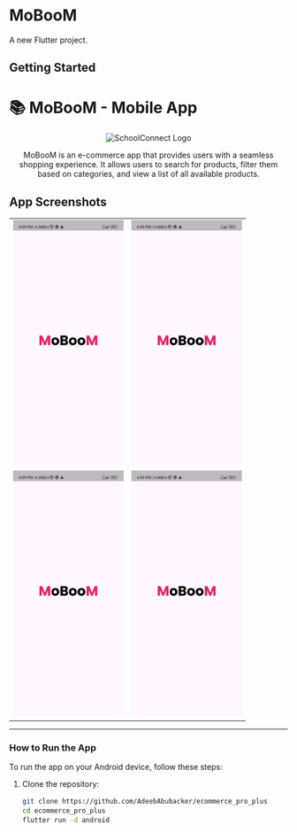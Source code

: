 # MoBooM

A new Flutter project.

## Getting Started

# 📚 MoBooM - Mobile App

<div align="center">
  <img src="thttps://raw.githubusercontent.com/AdeebAbubacker/ecommerce_pro_plus/refs/heads/main/assets/Moboom.jpg" alt="SchoolConnect Logo" width="200"/>
  <p>MoBooM is an e-commerce app that provides users with a seamless shopping experience. It allows users to search for products, filter them based on categories, and view a list of all available products.</p>
</div>

## App Screenshots

<div align="center">
  <table>
    <tr>
      <td>
        <img src="https://raw.githubusercontent.com/AdeebAbubacker/ecommerce_pro_plus/refs/heads/main/assets/Screenshot_2024-10-08-16-09-16-355_com.example.ecommerce.jpg" alt="Screen 1" width="200"/>
      </td>
      <td>
        <img src="https://raw.githubusercontent.com/AdeebAbubacker/ecommerce_pro_plus/refs/heads/main/assets/Screenshot_2024-10-08-16-09-16-355_com.example.ecommerce.jpg" alt="Screen 1" width="200"/>
      </td>
    </tr>
    <tr>
      <td>
       <img src="https://raw.githubusercontent.com/AdeebAbubacker/ecommerce_pro_plus/refs/heads/main/assets/Screenshot_2024-10-08-16-09-16-355_com.example.ecommerce.jpg" alt="Screen 1" width="200"/>
      </td>
      <td>
      <img src="https://raw.githubusercontent.com/AdeebAbubacker/ecommerce_pro_plus/refs/heads/main/assets/Screenshot_2024-10-08-16-09-16-355_com.example.ecommerce.jpg" alt="Screen 1" width="200"/>
      </td>
    </tr>
  </table>
</div>

---

### How to Run the App

To run the app on your Android device, follow these steps:

1. Clone the repository:

   ```bash
   git clone https://github.com/AdeebAbubacker/ecommerce_pro_plus
   cd ecommerce_pro_plus
   flutter run -d android
